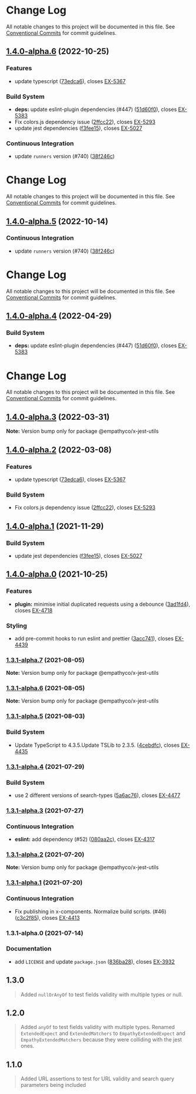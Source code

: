 # Change Log

All notable changes to this project will be documented in this file. See
[Conventional Commits](https://conventionalcommits.org) for commit guidelines.

## [1.4.0-alpha.6](https://github.com/empathyco/x/compare/@empathyco/x-jest-utils@1.4.0-alpha.0...@empathyco/x-jest-utils@1.4.0-alpha.6) (2022-10-25)

### Features

- update typescript
  ([73edca6](https://github.com/empathyco/x/commit/73edca61c1cea39d82a7ab94bc18c8bff94c138c)),
  closes [EX-5367](https://searchbroker.atlassian.net/browse/EX-5367)

### Build System

- **deps:** update eslint-plugin dependencies (#447)
  ([51d60f0](https://github.com/empathyco/x/commit/51d60f0e11fa9667a784bbdb10ba1f39159b382f)),
  closes [EX-5383](https://searchbroker.atlassian.net/browse/EX-5383)
- Fix colors.js dependency issue
  ([2ffcc22](https://github.com/empathyco/x/commit/2ffcc222f5666d7866c8d7cd3a0eec7c0bb1f938)),
  closes [EX-5293](https://searchbroker.atlassian.net/browse/EX-5293)
- update jest dependencies
  ([f3fee15](https://github.com/empathyco/x/commit/f3fee157d724292f5cbb7166908d48ef2fb4fe8c)),
  closes [EX-5027](https://searchbroker.atlassian.net/browse/EX-5027)

### Continuous Integration

- update `runners` version (#740)
  ([38f246c](https://github.com/empathyco/x/commit/38f246c306dac40c4afbcdea08336052981ca9b8))

# Change Log

All notable changes to this project will be documented in this file. See
[Conventional Commits](https://conventionalcommits.org) for commit guidelines.

## [1.4.0-alpha.5](https://github.com/empathyco/x/compare/@empathyco/x-jest-utils@1.4.0-alpha.4...@empathyco/x-jest-utils@1.4.0-alpha.5) (2022-10-14)

### Continuous Integration

- update `runners` version (#740)
  ([38f246c](https://github.com/empathyco/x/commit/38f246c306dac40c4afbcdea08336052981ca9b8))

# Change Log

All notable changes to this project will be documented in this file. See
[Conventional Commits](https://conventionalcommits.org) for commit guidelines.

## [1.4.0-alpha.4](https://github.com/empathyco/x/compare/@empathyco/x-jest-utils@1.4.0-alpha.3...@empathyco/x-jest-utils@1.4.0-alpha.4) (2022-04-29)

### Build System

- **deps:** update eslint-plugin dependencies (#447)
  ([51d60f0](https://github.com/empathyco/x/commit/51d60f0e11fa9667a784bbdb10ba1f39159b382f)),
  closes [EX-5383](https://searchbroker.atlassian.net/browse/EX-5383)

# Change Log

All notable changes to this project will be documented in this file. See
[Conventional Commits](https://conventionalcommits.org) for commit guidelines.

## [1.4.0-alpha.3](https://github.com/empathyco/x/compare/@empathyco/x-jest-utils@1.4.0-alpha.2...@empathyco/x-jest-utils@1.4.0-alpha.3) (2022-03-31)

**Note:** Version bump only for package @empathyco/x-jest-utils

## [1.4.0-alpha.2](https://github.com/empathyco/x/compare/@empathyco/x-jest-utils@1.4.0-alpha.1...@empathyco/x-jest-utils@1.4.0-alpha.2) (2022-03-08)

### Features

- update typescript
  ([73edca6](https://github.com/empathyco/x/commit/73edca61c1cea39d82a7ab94bc18c8bff94c138c)),
  closes [EX-5367](https://searchbroker.atlassian.net/browse/EX-5367)

### Build System

- Fix colors.js dependency issue
  ([2ffcc22](https://github.com/empathyco/x/commit/2ffcc222f5666d7866c8d7cd3a0eec7c0bb1f938)),
  closes [EX-5293](https://searchbroker.atlassian.net/browse/EX-5293)

## [1.4.0-alpha.1](https://github.com/empathyco/x/compare/@empathyco/x-jest-utils@1.4.0-alpha.0...@empathyco/x-jest-utils@1.4.0-alpha.1) (2021-11-29)

### Build System

- update jest dependencies
  ([f3fee15](https://github.com/empathyco/x/commit/f3fee157d724292f5cbb7166908d48ef2fb4fe8c)),
  closes [EX-5027](https://searchbroker.atlassian.net/browse/EX-5027)

## [1.4.0-alpha.0](https://github.com/empathyco/x/compare/@empathyco/x-jest-utils@1.3.1-alpha.7...@empathyco/x-jest-utils@1.4.0-alpha.0) (2021-10-25)

### Features

- **plugin:** minimise initial duplicated requests using a debounce
  ([3ad1fd4](https://github.com/empathyco/x/commit/3ad1fd4ec949de1f1484919d0165f9e6eaa3d882)),
  closes [EX-4718](https://searchbroker.atlassian.net/browse/EX-4718)

### Styling

- add pre-commit hooks to run eslint and prettier
  ([3acc741](https://github.com/empathyco/x/commit/3acc7419b6ece4d7f353d0d1240677271a344bae)),
  closes [EX-4439](https://searchbroker.atlassian.net/browse/EX-4439)

### [1.3.1-alpha.7](https://github.com/empathyco/x/compare/@empathyco/x-jest-utils@1.3.1-alpha.6...@empathyco/x-jest-utils@1.3.1-alpha.7) (2021-08-05)

**Note:** Version bump only for package @empathyco/x-jest-utils

### [1.3.1-alpha.6](https://github.com/empathyco/x/compare/@empathyco/x-jest-utils@1.3.1-alpha.5...@empathyco/x-jest-utils@1.3.1-alpha.6) (2021-08-05)

**Note:** Version bump only for package @empathyco/x-jest-utils

### [1.3.1-alpha.5](https://github.com/empathyco/x/compare/@empathyco/x-jest-utils@1.3.1-alpha.4...@empathyco/x-jest-utils@1.3.1-alpha.5) (2021-08-03)

### Build System

- Update TypeScript to 4.3.5.Update TSLib to 2.3.5.
  ([4cebdfc](https://github.com/empathyco/x/commit/4cebdfc11e1520552a687def3eda1bf0c132e031)),
  closes [EX-4435](https://searchbroker.atlassian.net/browse/EX-4435)

### [1.3.1-alpha.4](https://github.com/empathyco/x/compare/@empathyco/x-jest-utils@1.3.1-alpha.3...@empathyco/x-jest-utils@1.3.1-alpha.4) (2021-07-29)

### Build System

- use 2 different versions of search-types
  ([5a6ac76](https://github.com/empathyco/x/commit/5a6ac76fea26c0f284904d4f514a1370b7c6184b)),
  closes [EX-4477](https://searchbroker.atlassian.net/browse/EX-4477)

### [1.3.1-alpha.3](https://github.com/empathyco/x/compare/@empathyco/x-jest-utils@1.3.1-alpha.1...@empathyco/x-jest-utils@1.3.1-alpha.3) (2021-07-27)

### Continuous Integration

- **eslint:** add dependency (#52)
  ([080aa2c](https://github.com/empathyco/x/commit/080aa2ccb6065f969b08574723effa81f8b123c6)),
  closes [EX-4317](https://searchbroker.atlassian.net/browse/EX-4317)

### [1.3.1-alpha.2](https://github.com/empathyco/x/compare/@empathyco/x-jest-utils@1.3.1-alpha.1...@empathyco/x-jest-utils@1.3.1-alpha.2) (2021-07-20)

**Note:** Version bump only for package @empathyco/x-jest-utils

### [1.3.1-alpha.1](https://github.com/empathyco/x/compare/@empathyco/x-jest-utils@1.3.1-alpha.0...@empathyco/x-jest-utils@1.3.1-alpha.1) (2021-07-20)

### Continuous Integration

- Fix publishing in x-components. Normalize build scripts. (#46)
  ([c3c2f85](https://github.com/empathyco/x/commit/c3c2f8519c0de1b164074e87e68e77ad1af0d702)),
  closes [EX-4413](https://searchbroker.atlassian.net/browse/EX-4413)

### 1.3.1-alpha.0 (2021-07-14)

### Documentation

- add `LICENSE` and update `package.json`
  ([836ba28](https://github.com/empathyco/x/commit/836ba287dab3a04181658ff5150ea62264038cc8)),
  closes [EX-3932](https://searchbroker.atlassian.net/browse/EX-3932)

## 1.3.0

> Added `nullOrAnyOf` to test fields validity with multiple types or null.

## 1.2.0

> Added `anyOf` to test fields validity with multiple types. Renamed `ExtendedExpect` and
> `ExtendedMatchers` to `EmpathyExtendedExpect` and `EmpathyExtendedMatchers` because they were
> colliding with the jest ones.

## 1.1.0

> Added URL assertions to test for URL validity and search query parameters being included
